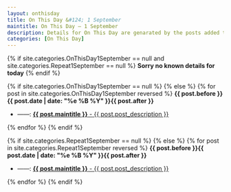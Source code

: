 ```yaml
---
layout: onthisday
title: On This Day &#124; 1 September
maintitle: On This Day — 1 September
description: Details for On This Day are genarated by the posts added to the website so the content is subject to changes/updates over time.
categories: [On This Day]
---
```


{% if site.categories.OnThisDay1September == null and site.categories.Repeat1September == null %}
<strong>Sorry no known details for today</strong>
{% endif %}

{% if site.categories.OnThisDay1September == null %}
{% else %}
{% for post in site.categories.OnThisDay1September reversed %}
<strong>{{ post.before }}{{ post.date | date: "%e %B %Y" }}{{ post.after }}</strong>
<ul>
<li> ——: <a class="{{ post.class }}" href="{{ post.url }}"><strong>{{ post.maintitle }}</strong> - {{ post.post_description }}</a></li>
</ul>
{% endfor %}
{% endif %}

{% if site.categories.Repeat1September == null %}
{% else %}
{% for post in site.categories.Repeat1September reversed %}
<strong>{{ post.before }}{{ post.date | date: "%e %B %Y" }}{{ post.after }}</strong>
<ul>
<li> ——: <a class="{{ post.class }}" href="{{ post.url }}"><strong>{{ post.maintitle }}</strong> - {{ post.post_description }}</a></li>
</ul>
{% endfor %}
{% endif %}
